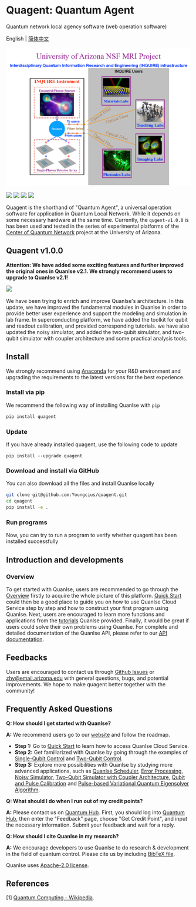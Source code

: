 # Quagent: Quantum Agent
Quantum network local agency software (web operation software)


English | [简体中文](README_CN.md)

![](static/images/profile.png)

[![](https://img.shields.io/badge/license-Apache%202.0-green)](./LICENSE) [![](https://img.shields.io/badge/build-passing-green)]() ![](https://img.shields.io/badge/Python-3.7--3.8-blue) ![](https://img.shields.io/badge/release-v1.0.0-blue)

[comment]: <> ([quagent &#40;Quantum Agent&#41;]&#40;https://quanlse.baidu.com&#41; is a cloud-based platform for quantum control developed by the [Institute for Quantum Computing]&#40;https://quantum.baidu.com&#41; at Baidu Research. Quanlse aims to bridge the gap between quantum software and hardware. It provides efficient and professional quantum control solutions via an open-source SDK strengthened by Quanlse Cloud Service.)
Quagent is the shorthand of "Quantum Agent", a universal operation software for application in Quantum Local Network. While it depends on some necessary hardware at the same time. Currently, the `qugent-v1.0.0` is has been 
used and tested in the series of experimental platforms of the [Center of Quantum Network](https://cqn-erc.org/) project at the University of Arizona. 


## Quagent v1.0.0

**Attention: We have added some exciting features and further improved the original ones in Quanlse v2.1. We strongly recommend users to upgrade to Quanlse v2.1!**

![](https://release-data.bd.bcebos.com/Quanlse_architecture_en.png)

We have been trying to enrich and improve Quanlse's architecture. In this update, we have improved the fundamental modules in Quanlse in order to provide better user experience and support the modeling and simulation in lab frame. In superconducting platform, we have added the toolkit for qubit and readout calibration, and provided corresponding tutorials. we have also updated the noisy simulator, and added the two-qubit simulator, and two-qubit simulator with coupler architecture and some practical analysis tools.

## Install

We strongly recommend using [Anaconda](https://www.anaconda.com/) for your R&D environment and upgrading the requirements to the latest versions for the best experience.

### Install via pip

We recommend the following way of installing Quanlse with `pip`

```bash
pip install quagent
```

### Update

If you have already installed quagent, use the following code to update

```
pip install --upgrade quagent
```

### Download and install via GitHub

You can also download all the files and install Quanlse locally

```bash
git clone git@github.com:Youngcius/quagent.git
cd quagent
pip install -e .
```

### Run programs

Now, you can try to run a program to verify whether quagent has been installed successfully

[comment]: <> (```bash)

[comment]: <> (cd example)

[comment]: <> (python 1-example-pi-pulse.py)

[comment]: <> (```)

## Introduction and developments

### Overview

To get started with Quanlse, users are recommended to go through the [Overview](https://quanlse.baidu.com/#/doc/overview) firstly to acquire the whole picture of this platform. [Quick Start](https://quanlse.baidu.com/#/doc/quickstart) could then be a good place to guide you on how to use Quanlse Cloud Service step by step and how to construct your first program using Quanlse. Next, users are encouraged to learn more functions and applications from the [tutorials](https://quanlse.baidu.com/#/doc/tutorial-construct-ham) Quanlse provided. Finally, it would be great if users could solve their own problems using Quanlse. For complete and detailed documentation of the Quanlse API, please refer to our [API documentation](https://quanlse.baidu.com/api/).

[comment]: <> (### Tutorials)

[comment]: <> (Quanlse provides detailed and comprehensive tutorials from fundamental to advanced topics. Each tutorial currently supports reading on our [website]&#40;https://quanlse.baidu.com&#41;. For interested developers, we recommend them to download [Jupyter Notebooks]&#40;https://jupyter.org/&#41; and play with it. The tutorial list is as follows:)

[comment]: <> (+ **QuanlseSuperconduct**)

[comment]: <> (  + [Construct Hamiltonian]&#40;https://quanlse.baidu.com/#/doc/tutorial-construct-hamiltonian&#41;)

[comment]: <> (  + **Single-Qubit Control**)

[comment]: <> (    + [Single-Qubit Gate]&#40;https://quanlse.baidu.com/#/doc/tutorial-single-qubit&#41;)

[comment]: <> (    + [Optimize Pulses Using GRAPE]&#40;https://quanlse.baidu.com/#/doc/tutorial-GRAPE&#41;)

[comment]: <> (    + [Calibrate $\pi$ Pulse]&#40;https://quanlse.baidu.com/#/doc/tutorial-pi-pulse&#41;)

[comment]: <> (    + [Derivative Removal by Adiabatic Gate]&#40;https://quanlse.baidu.com/#/doc/tutorial-drag&#41;)

[comment]: <> (  + **Two-Qubit Gate Control**)

[comment]: <> (    + [iSWAP Gate]&#40;https://quanlse.baidu.com/#/doc/tutorial-iswap&#41;)

[comment]: <> (    + [Controlled-Z Gate]&#40;https://quanlse.baidu.com/#/doc/tutorial-cz&#41;)

[comment]: <> (    + [Cross-Resonance Gate]&#40;https://quanlse.baidu.com/#/doc/tutorial-cr&#41;)

[comment]: <> (  + [Quanlse Scheduler]&#40;https://quanlse.baidu.com/#/doc/tutorial-scheduler&#41;)

[comment]: <> (  + **Error Processing**)

[comment]: <> (    + [Error Analysis]&#40;https://quanlse.baidu.com/#/doc/tutorial-error-analysis&#41;)

[comment]: <> (    + [Randomized Benchmarking]&#40;https://quanlse.baidu.com/#/doc/tutorial-randomized-benchmarking&#41;)

[comment]: <> (    + [Zero-Noise Extrapolation]&#40;https://quanlse.baidu.com/#/doc/tutorial-ZNE&#41;)

[comment]: <> (  + **Noisy Simulator**)

[comment]: <> (    + [Single-Qubit Noisy Simulator]&#40;https://quanlse.baidu.com/#/doc/tutorial-single-qubit-noisy-simulator&#41;)

[comment]: <> (    + [Multi-Qubit Noisy Simulator]&#40;https://quanlse.baidu.com/#/doc/tutorial-multi-qubit-noisy-simulator&#41;)

[comment]: <> (    + [Two-Qubit Simulator with Coupler Architecture]&#40;https://quanlse.baidu.com/#/doc/tutorial-two-qubit-simulator-with-coupler-architecture&#41;)

[comment]: <> (  + **Qubit and Pulse Calibration**)

[comment]: <> (    + [Simulation of Readout Cavity Calibration]&#40;https://quanlse.baidu.com/#/doc/tutorial-readout-cavity-calibration&#41;)

[comment]: <> (    + [Single-Qubit Calibration]&#40;https://quanlse.baidu.com/#/doc/tutorial-single-qubit-calibration&#41;)

[comment]: <> (    + [Controlled-Z Pulse Calibration]&#40;https://quanlse.baidu.com/#/doc/tutorial-calibration-cz&#41;)

[comment]: <> (  + [Pulse-Based Variational Quantum Eigensolver Algorithm]&#40;https://quanlse.baidu.com/#/doc/tutorial-pbvqe&#41;)

[comment]: <> (+ **QuanlseTrappedIon**)

[comment]: <> (  + [Single/Two-Qubit Gate]&#40;https://quanlse.baidu.com/#/doc/tutorial-ion-trap-single-and-two-qubit-gate&#41;)

[comment]: <> (  + [General Mølmer-Sørensen Gate]&#40;https://quanlse.baidu.com/#/doc/tutorial-general-MS-gate&#41;)

[comment]: <> (+ [QuanlseNMR]&#40;https://quanlse.baidu.com/#/doc/nmr&#41;)

## Feedbacks

Users are encouraged to contact us through [Github Issues](https://github.com/Youngcius/quagent) or zhy@email.arizona.edu with general questions, bugs, and potential improvements. We hope to make quagent better together with the community!

## Frequently Asked Questions

**Q: How should I get started with Quanlse?**

**A:** We recommend users go to our [website](http://quanlse.baidu.com) and follow the roadmap. 

- **Step 1:** Go to [Quick Start](https://quanlse.baidu.com/#/doc/quickstart) to learn how to access Quanlse Cloud Service.
- **Step 2:** Get familiarized with Quanlse by going through the examples of [Single-Qubit Control](https://quanlse.baidu.com/#/doc/tutorial-single-qubit) and [Two-Qubit Control](https://quanlse.baidu.com/#/doc/tutorial-iswap). 
- **Step 3:** Explore more possibilities with Quanlse by studying more advanced applications, such as [Quanlse Scheduler](https://quanlse.baidu.com/#/doc/tutorial-scheduler), [Error Processing](https://quanlse.baidu.com/#/doc/tutorial-error-analysis), [Noisy Simulator](https://quanlse.baidu.com/#/doc/tutorial-multi-qubit-noisy-simulator), [Two-Qubit Simulator with Coupler Architecture](https://quanlse.baidu.com/#/doc/tutorial-two-qubit-simulator-with-coupler-architecture), [Qubit and Pulse Calibration](https://quanlse.baidu.com/#/doc/tutorial-readout-cavity-calibration) and [Pulse-based Variational Quantum Eigensolver Algorithm](https://quanlse.baidu.com/#/doc/tutorial-pbvqe).

**Q: What should I do when I run out of my credit points?**  

**A:** Please contact us on [Quantum Hub](https://quantum-hub.baidu.com). First, you should log into [Quantum Hub](https://quantum-hub.baidu.com), then enter the "Feedback" page, choose "Get Credit Point", and input the necessary information. Submit your feedback and wait for a reply.

**Q: How should I cite Quanlse in my research?**  

**A:** We encourage developers to use Quanlse to do research & development in the field of quantum control. Please cite us by including [BibTeX file](Quanlse.bib).


Quanlse uses [Apache-2.0 license](LICENSE).

## References

[1] [Quantum Computing - Wikipedia](https://en.wikipedia.org/wiki/Quantum_computing).


[comment]: <> ([1] [Quantum Computing - Wikipedia]&#40;https://en.wikipedia.org/wiki/Quantum_computing&#41;.)




